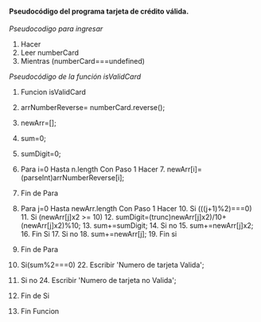 #### Pseudocódigo del programa tarjeta de crédito válida.
*Pseudocodigo para ingresar*
1. Hacer
  2. Leer numberCard
3. Mientras (numberCard===undefined)

*Pseudocódigo de la función isValidCard*
1. Funcion isValidCard
  2. arrNumberReverse= numberCard.reverse();
  3. newArr=[];
  4. sum=0;
  5. sumDigit=0;

  6. Para i=0 Hasta n.length Con Paso 1 Hacer
    7. newArr[i]=(parseInt)arrNumberReverse[i];
  8. Fin de Para

  9. Para j=0 Hasta newArr.length Con Paso 1 Hacer
    10. Si (((j+1)%2)===0)
        11. Si (newArr[j]x2 >= 10)
            12. sumDigit=(trunc)newArr[j]x2)/10+ (newArr[j]x2)%10;
            13. sum+=sumDigit;
        14. Si no
            15. sum+=newArr[j]x2;
        16. Fin Si
      17. Si no
        18. sum+=newArr[j];
    19. Fin si
  20. Fin de Para
  21. Si(sum%2===0)
    22. Escribir 'Numero de tarjeta Valida';
  23. Si no
    24. Escribir 'Numero de tarjeta no Valida';
  25. Fin de Si
21. Fin Funcion
